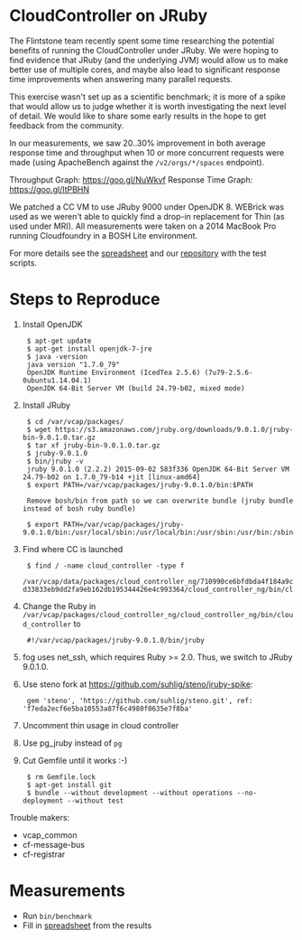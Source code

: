 # CloudController on JRuby

The Flintstone team recently spent some time researching the potential benefits of running the CloudController under JRuby. We were hoping to find evidence that JRuby (and the underlying JVM) would allow us to make better use of multiple cores, and maybe also lead to significant response time improvements when answering many parallel requests.

This exercise wasn't set up as a scientific benchmark; it is more of a spike that would allow us to judge whether it is worth investigating the next level of detail. We would like to share some early results in the hope to get feedback from the community.

In our measurements, we saw 20..30% improvement in both average response time and throughput when 10 or more concurrent requests were made (using ApacheBench against the `/v2/orgs/*/spaces` endpoint).

Throughput Graph:    https://goo.gl/NuWkvf
Response Time Graph: https://goo.gl/ItPBHN

We patched a CC VM to use JRuby 9000 under OpenJDK 8. WEBrick was used as we weren't able to quickly find a drop-in replacement for Thin (as used under MRI). All measurements were taken on a 2014 MacBook Pro running Cloudfoundry in a BOSH Lite environment.

For more details see the [spreadsheet](https://docs.google.com/spreadsheets/d/1C1raorozKrf_RO-fiS5Nw38GPsMMgAegyw5iCxO8VT0/) and our [repository](https://github.com/suhlig/jruby-scalability) with the test scripts.

# Steps to Reproduce

1. Install OpenJDK

        $ apt-get update
        $ apt-get install openjdk-7-jre
        $ java -version
        java version "1.7.0_79"
        OpenJDK Runtime Environment (IcedTea 2.5.6) (7u79-2.5.6-0ubuntu1.14.04.1)
        OpenJDK 64-Bit Server VM (build 24.79-b02, mixed mode)

1. Install JRuby

        $ cd /var/vcap/packages/
        $ wget https://s3.amazonaws.com/jruby.org/downloads/9.0.1.0/jruby-bin-9.0.1.0.tar.gz
        $ tar xf jruby-bin-9.0.1.0.tar.gz
        $ jruby-9.0.1.0
        $ bin/jruby -v
        jruby 9.0.1.0 (2.2.2) 2015-09-02 583f336 OpenJDK 64-Bit Server VM 24.79-b02 on 1.7.0_79-b14 +jit [linux-amd64]
        $ export PATH=/var/vcap/packages/jruby-9.0.1.0/bin:$PATH

        Remove bosh/bin from path so we can overwrite bundle (jruby bundle instead of bosh ruby bundle)

        $ export PATH=/var/vcap/packages/jruby-9.0.1.0/bin:/usr/local/sbin:/usr/local/bin:/usr/sbin:/usr/bin:/sbin:/bin

1. Find where CC is launched

        $ find / -name cloud_controller -type f
        /var/vcap/data/packages/cloud_controller_ng/710990ce6bfdbda4f184a9c1f57677a68955c248.1-d33833eb9dd2fa9eb162db195344426e4c993364/cloud_controller_ng/bin/cloud_controller

1. Change the Ruby in `/var/vcap/packages/cloud_controller_ng/cloud_controller_ng/bin/cloud_controller` to

        #!/var/vcap/packages/jruby-9.0.1.0/bin/jruby

1. fog uses net_ssh, which requires Ruby >= 2.0. Thus, we switch to JRuby 9.0.1.0.

1. Use steno fork at https://github.com/suhlig/steno/jruby-spike:

        gem 'steno', 'https://github.com/suhlig/steno.git', ref: 'f7eda2ecf6e5ba10553a87f6c4980f0635e7f8ba'

1. Uncomment thin usage in cloud controller

1. Use pg_jruby instead of `pg`

1. Cut Gemfile until it works :-)

        $ rm Gemfile.lock
        $ apt-get install git
        $ bundle --without development --without operations --no-deployment --without test

Trouble makers:

   * vcap_common
   * cf-message-bus
   * cf-registrar

# Measurements

* Run `bin/benchmark`
* Fill in [spreadsheet](https://docs.google.com/spreadsheets/d/1C1raorozKrf_RO-fiS5Nw38GPsMMgAegyw5iCxO8VT0/) from the results
